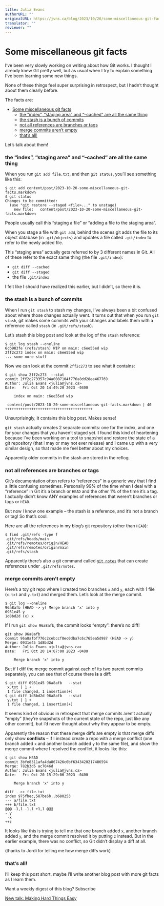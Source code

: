 ```yaml
---
title: Julia Evans
authorURL: ""
originalURL: https://jvns.ca/blog/2023/10/20/some-miscellaneous-git-facts/
translator: ""
reviewer: ""
---
```


# Some miscellaneous git facts

I’ve been very slowly working on writing about how Git works. I thought I already knew Git pretty well, but as usual when I try to explain something I’ve been learning some new things.

None of these things feel super surprising in retrospect, but I hadn’t thought about them clearly before.

The facts are:

- [Some miscellaneous git facts](#some-miscellaneous-git-facts)
    - [the “index”, “staging area” and “–cached” are all the same thing](#the-index-staging-area-and-cached-are-all-the-same-thing)
    - [the stash is a bunch of commits](#the-stash-is-a-bunch-of-commits)
    - [not all references are branches or tags](#not-all-references-are-branches-or-tags)
    - [merge commits aren’t empty](#merge-commits-arent-empty)
    - [that’s all!](#thats-all)

Let’s talk about them!

<!-- more -->

### the “index”, “staging area” and “–cached” are all the same thing

When you run `git add file.txt`, and then `git status`, you’ll see something like this:

```
$ git add content/post/2023-10-20-some-miscellaneous-git-facts.markdown
$ git status
Changes to be committed:
  (use "git restore --staged <file>..." to unstage)
	new file:   content/post/2023-10-20-some-miscellaneous-git-facts.markdown
```

People usually call this “staging a file” or “adding a file to the staging area”.

When you stage a file with `git add`, behind the scenes git adds the file to its object database (in `.git/objects`) and updates a file called `.git/index` to refer to the newly added file.

This “staging area” actually gets referred to by 3 different names in Git. All of these refer to the exact same thing (the file `.git/index`):

-   `git diff --cached`
-   `git diff --staged`
-   the file `.git/index`

I felt like I should have realized this earlier, but I didn’t, so there it is.

### the stash is a bunch of commits

When I run `git stash` to stash my changes, I’ve always been a bit confused about where those changes actually went. It turns out that when you run `git stash`, git makes some commits with your changes and labels them with a reference called `stash` (in `.git/refs/stash`).

Let’s stash this blog post and look at the log of the `stash` reference:

```
$ git log stash --oneline
6cb983fe (refs/stash) WIP on main: c6ee55ed wip
2ff2c273 index on main: c6ee55ed wip
... some more stuff
```

Now we can look at the commit `2ff2c273` to see what it contains:

```
$ git show 2ff2c273  --stat
commit 2ff2c273357c94a0087104f776a8dd28ee467769
Author: Julia Evans <julia@jvns.ca>
Date:   Fri Oct 20 14:49:20 2023 -0400

    index on main: c6ee55ed wip

 content/post/2023-10-20-some-miscellaneous-git-facts.markdown | 40 ++++++++++++++++++++++++++++++++++++++++
```

Unsurprisingly, it contains this blog post. Makes sense!

`git stash` actually creates 2 separate commits: one for the index, and one for your changes that you haven’t staged yet. I found this kind of heartening because I’ve been working on a tool to snapshot and restore the state of a git repository (that I may or may not ever release) and I came up with a very similar design, so that made me feel better about my choices.

Apparently older commits in the stash are stored in the reflog.

### not all references are branches or tags

Git’s documentation often refers to “references” in a generic way that I find a little confusing sometimes. Personally 99% of the time when I deal with a “reference” in Git it’s a branch or `HEAD` and the other 1% of the time it’s a tag. I actually didn’t know ANY examples of references that weren’t branches or tags or `HEAD`.

But now I know one example – the stash is a reference, and it’s not a branch or tag! So that’s cool.

Here are all the references in my blog’s git repository (other than `HEAD`):

```
$ find .git/refs -type f
.git/refs/heads/main
.git/refs/remotes/origin/HEAD
.git/refs/remotes/origin/main
.git/refs/stash
```

Apparently there’s also a git command called [`git notes`](https://tylercipriani.com/blog/2022/11/19/git-notes-gits-coolest-most-unloved-feature/) that can create references under `.git/refs/notes`.

### merge commits aren’t empty

Here’s a toy git repo where I created two branches `x` and `y`, each with 1 file (`x.txt` and `y.txt`) and merged them. Let’s look at the merge commit.

```
$ git log --oneline
96a8afb (HEAD -> y) Merge branch 'x' into y
0931e45 y
1d8bd2d (x) x
```

If I run `git show 96a8afb`, the commit looks “empty”: there’s no diff!

```
git show 96a8afb
commit 96a8afbf776c2cebccf8ec0dba7c6c765ea5d987 (HEAD -> y)
Merge: 0931e45 1d8bd2d
Author: Julia Evans <julia@jvns.ca>
Date:   Fri Oct 20 14:07:00 2023 -0400

    Merge branch 'x' into y
```

But if I diff the merge commit against each of its two parent commits separately, you can see that of course there **is** a diff:

```
$ git diff 0931e45 96a8afb   --stat
 x.txt | 1 +
 1 file changed, 1 insertion(+)
$ git diff 1d8bd2d 96a8afb   --stat
 y.txt | 1 +
 1 file changed, 1 insertion(+)
```

It seems kind of obvious in retrospect that merge commits aren’t actually “empty” (they’re snapshots of the current state of the repo, just like any other commit), but I’d never thought about why they appear to be empty.

Apparently the reason that these merge diffs are empty is that merge diffs only show **conflicts** – if I instead create a repo with a merge conflict (one branch added `x` and another branch added `y` to the same file), and show the merge commit where I resolved the conflict, it looks like this:

```
$ git show HEAD
commit 3bfe8311afa4da867426c0bf6343420217486594
Merge: 782b3d5 ac7046d
Author: Julia Evans <julia@jvns.ca>
Date:   Fri Oct 20 15:29:06 2023 -0400

    Merge branch 'x' into y

diff --cc file.txt
index 975fbec,587be6b..b680253
--- a/file.txt
+++ b/file.txt
@@@ -1,1 -1,1 +1,1 @@@
- y
 -x
++z
```

It looks like this is trying to tell me that one branch added `x`, another branch added `y`, and the merge commit resolved it by putting `z` instead. But in the earlier example, there was no conflict, so Git didn’t display a diff at all.

(thanks to Jordi for telling me how merge diffs work)

### that’s all!

I’ll keep this post short, maybe I’ll write another blog post with more git facts as I learn them.

Want a weekly digest of this blog? Subscribe

[New talk: Making Hard Things Easy](https://jvns.ca/blog/2023/10/06/new-talk--making-hard-things-easy/ "Previous Post: New talk: Making Hard Things Easy")
